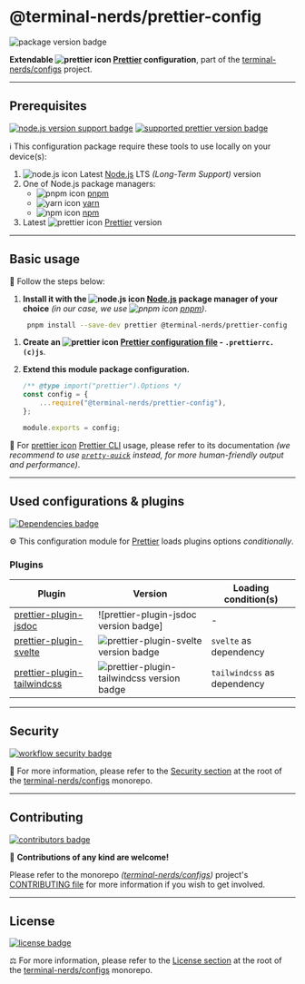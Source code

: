 # @terminal-nerds/prettier-config

![package version badge]

**Extendable ![prettier icon] [Prettier] configuration**, part of the
[terminal-nerds/configs] project.

[terminal-nerds/configs]: https://github.com/terminal-nerds/configs
[package version badge]: https://img.shields.io/npm/v/@terminal-nerds/prettier-config/latest?style=for-the-badge&logo=npm
[prettier]: https://prettier.io
[prettier icon]: https://api.iconify.design/logos/prettier.svg
[terminal-nerds/configs]: https://github.com/terminal-nerds/configs

---

## Prerequisites

[![node.js version support badge]][node.js]
[![supported prettier version badge]][prettier]

[node.js version support badge]: https://img.shields.io/node/v-lts/@terminal-nerds/markdownlint-config?style=for-the-badge&logo=nodedotjs
[supported prettier version badge]: https://img.shields.io/github/package-json/dependency-version/terminal-nerds/configs/peer/prettier?filename=packages%2Fprettier%2Fpackage.json&logo=prettier&style=for-the-badge

ℹ️ This configuration package require these tools to use locally on your
device(s):

1. ![node.js icon] Latest [Node.js] LTS _(Long-Term Support)_ version
1. One of Node.js package managers:
    - ![pnpm icon] [pnpm]
    - ![yarn icon] [yarn]
    - ![npm icon] [npm]
1. Latest ![prettier icon] [Prettier] version

[node.js]: https://nodejs.org/en/
[node.js icon]: https://api.iconify.design/logos/nodejs-icon.svg
[pnpm]: https://pnpm.io/
[pnpm icon]: https://api.iconify.design/vscode-icons/file-type-light-pnpm.svg
[npm]: https://npmjs.com/
[npm icon]: https://api.iconify.design/logos/npm-icon.svg
[yarn]: https://yarnpkg.com/
[yarn icon]: https://api.iconify.design/logos/yarn.svg

---

## Basic usage

👣 Follow the steps below:

1. **Install it with the ![node.js icon] [Node.js] package manager of your
   choice** _(in our case, we use ![pnpm icon] [pnpm])_.

    ```sh
     pnpm install --save-dev prettier @terminal-nerds/prettier-config
    ```

[node.js]: https://nodejs.org/en/
[`pnpm`]: https://pnpm.io/

1. **Create an ![prettier icon] [Prettier configuration file] - `.prettierrc.(c)js`**.

1. **Extend this module package configuration.**

    ```js
    /** @type import("prettier").Options */
    const config = {
    	...require("@terminal-nerds/prettier-config"),
    };

    module.exports = config;
    ```

📖 For [prettier icon] [Prettier CLI] usage, please refer to its documentation
_(we recommend to use [`pretty-quick`](pretty-quick) instead, for more
human-friendly output and performance)_.

[prettier configuration file]: https://prettier.io/docs/en/configuration.html
[prettier cli]: https://prettier.io/docs/en/cli.html
[pretty-quick]: https://github.com/azz/pretty-quick

---

## Used configurations & plugins

[![Dependencies badge]][dependencies url]

⚙️ This configuration module for [Prettier] loads plugins options _conditionally_.

[dependencies badge]: https://img.shields.io/librariesio/release/npm/@terminal-nerds/prettier-config?style=for-the-badge
[dependencies url]: https://libraries.io/npm/@terminal-nerds%2Fprettier-config

### Plugins

| Plugin                        | Version                                      | Loading condition(s)        |
| ----------------------------- | -------------------------------------------- | --------------------------- |
| [prettier-plugin-jsdoc]       | ![prettier-plugin-jsdoc version badge]       | -                           |
| [prettier-plugin-svelte]      | ![prettier-plugin-svelte version badge]      | `svelte` as dependency      |
| [prettier-plugin-tailwindcss] | ![prettier-plugin-tailwindcss version badge] | `tailwindcss` as dependency |

[prettier-plugin-jsdoc]: https://github.com/hosseinmd/prettier-plugin-jsdoc
[prettier-plugin-svelte version badge]: https://img.shields.io/npm/v/prettier-plugin-svelte?logo=npm&style=flat-square
[prettier-plugin-svelte]: https://github.com/sveltejs/prettier-plugin-svelte
[prettier-plugin-svelte version badge]: https://img.shields.io/npm/v/prettier-plugin-svelte?logo=npm&style=flat-square
[prettier-plugin-tailwindcss]: https://github.com/tailwindlabs/prettier-plugin-tailwindcss
[prettier-plugin-tailwindcss version badge]: https://img.shields.io/npm/v/prettier-plugin-tailwindcss?logo=npm&style=flat-square

---

## Security

[![workflow security badge]][security policy]

🔐 For more information, please refer to the [Security section] at the root of the
[terminal-nerds/configs] monorepo.

[workflow security badge]: https://img.shields.io/github/actions/workflow/status/terminal-nerds/configs/maintenance.yml?label=Security&logo=github&style=for-the-badge&branch=main
[security section]: https://github.com/terminal-nerds/configs#security
[security policy]: https://github.com/terminal-nerds/configs/security/policy

---

## Contributing

[![contributors badge]][contributors url]

🤝 **Contributions of any kind are welcome!**

Please refer to the monorepo _([terminal-nerds/configs])_ project's
[CONTRIBUTING file] for more information if you wish to get involved.

[contributing file]: https://github.com/terminal-nerds/configs/blob/main/.github/CONTRIBUTING.md
[contributors badge]: https://img.shields.io/github/contributors/terminal-nerds/configs?style=for-the-badge
[contributors url]: https://github.com/terminal-nerds/configs#contributors

---

## License

[![license badge]][license]

⚖️ For more information, please refer to the [License section] at the root of
the [terminal-nerds/configs] monorepo.

[license badge]: https://img.shields.io/github/license/terminal-nerds/configs?style=for-the-badge
[license]: https://github.com/terminal-nerds/configs/blob/main/LICENSE.md
[license section]: https://github.com/terminal-nerds/configs#License
